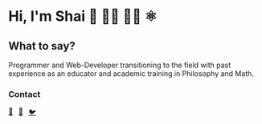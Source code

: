 # Hi, I'm Shai 👋 👨‍💻 👨‍🏫 ⚛️ 

## What to say?
Programmer and Web-Developer transitioning to the field with past experience as an educator and academic training in Philosophy and Math.

### Contact

<div style="margin: 0 auto;">
  <div style="display: flex">
    <a href="https://www.linkedin.com/in/shai-gilboa/" title="Check my Linkedin">
    💼
    </a>
    <a class="mailto" href="mailto:shizel@gmail.com" stlye="display: block" title="send me an email!">📧</a>
    <a href="https://twitter.com/GilboaShai" title="I'm trying out twitter">
      🐦
    </a>
  </div>
</div>

<style>
  a {
    margin: 0;
    width: 20px;
    overflow: hidden;
  }

  a:hover {
    text-decoration: none;

  }
</style>
<!--
**ShaiGilboa/ShaiGilboa** is a ✨ _special_ ✨ repository because its `README.md` (this file) appears on your GitHub profile.

Here are some ideas to get you started:

- 🔭 I’m currently working on ...
- 🌱 I’m currently learning ...
- 👯 I’m looking to collaborate on ...
- 🤔 I’m looking for help with ...
- 💬 Ask me about ...
- 📫 How to reach me: ...
- 😄 Pronouns: ...
- ⚡ Fun fact: ...
-->
